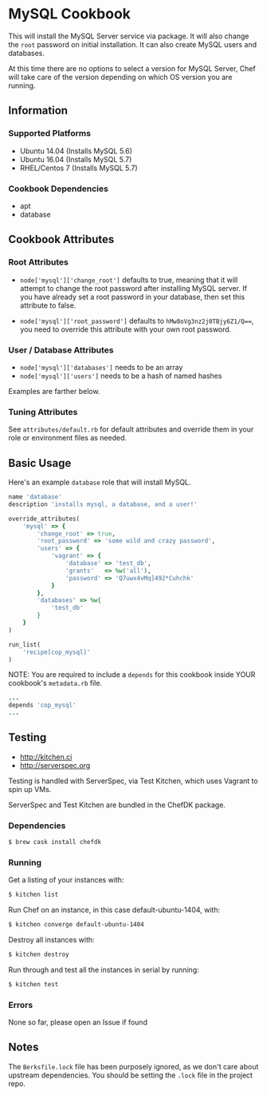 # MySQL Cookbook
This will install the MySQL Server service via package. It will also change the 
`root` password on initial installation. It can also create MySQL users and
databases.

At this time there are no options to select a version for MySQL Server, Chef will
take care of the version depending on which OS version you are running.

## Information
### Supported Platforms
- Ubuntu 14.04 (Installs MySQL 5.6)
- Ubuntu 16.04 (Installs MySQL 5.7)
- RHEL/Centos 7 (Installs MySQL 5.7)

### Cookbook Dependencies
- apt
- database

## Cookbook Attributes
### Root Attributes
* `node['mysql']['change_root']` defaults to true, meaning that it will attempt to
change the root password after installing MySQL server. If you have already set
a root password in your database, then set this attribute to false.

* `node['mysql']['root_password']` defaults to `hMw8oVg3nz2j0TBjy6Z1/Q==`,
you need to override this attribute with your own root password.

### User / Database Attributes
* `node['mysql']['databases']` needs to be an array
* `node['mysql']['users']` needs to be a hash of named hashes

Examples are farther below.

### Tuning Attributes
See `attributes/default.rb` for default attributes and override them in your
role or environment files as needed.

## Basic Usage
Here's an example `database` role that will install MySQL.

```ruby
name 'database'
description 'installs mysql, a database, and a user!'

override_attributes(
    'mysql' => {
        'change_root' => true,
        'root_password' => 'some wild and crazy password',
        'users' => {
            'vagrant' => {
                'database' => 'test_db',
                'grants'   => %w('all'),
                'password' => 'Q7uwx4vMq]492*Cuhchk'
            }
        },
        'databases' => %w{
            'test_db'
        }
    }
)

run_list(
    'recipe[cop_mysql]'
)
```

NOTE: You are required to include a `depends` for this cookbook inside YOUR cookbook's `metadata.rb` file.

```ruby
...
depends 'cop_mysql'
...
```

## Testing
* http://kitchen.ci
* http://serverspec.org

Testing is handled with ServerSpec, via Test Kitchen, which uses Vagrant to spin up VMs.

ServerSpec and Test Kitchen are bundled in the ChefDK package.

### Dependencies
```bash
$ brew cask install chefdk
```

### Running
Get a listing of your instances with:

```bash
$ kitchen list
```

Run Chef on an instance, in this case default-ubuntu-1404, with:

```bash
$ kitchen converge default-ubuntu-1404
```

Destroy all instances with:

```bash
$ kitchen destroy
```

Run through and test all the instances in serial by running:

```bash
$ kitchen test
```

### Errors
None so far, please open an Issue if found

## Notes
The `Berksfile.lock` file has been purposely ignored, as we don't care about
upstream dependencies. You should be setting the `.lock` file in the project
repo.
